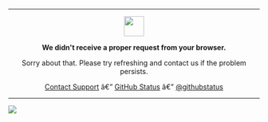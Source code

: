 
<hr>
<p align="center">
	<img width="40" src="https://github.githubassets.com/images/spinners/octocat-spinner-64.gif">
<p align="center"><strong>We didn't receive a proper request from your browser.</strong></p>
<p align="center">Sorry about that. Please try refreshing and contact us if the problem persists.</p>
<p align="center">
	<a href="https://www.youtube.com/watch?v=dQw4w9WgXcQ">Contact Support</a> â€”
	<a href="https://www.youtube.com/watch?v=dQw4w9WgXcQ">GitHub Status</a> â€”
	<a href="https://www.youtube.com/watch?v=dQw4w9WgXcQ">@githubstatus</a>
</p>
<p></p>
<p></p>
</p>

<hr>

<a href="https://discord.com/users/516551106940370945">
  <img src="https://lanyard-profile-readme.vercel.app/api/503215722407657478" align="left" />
</a>
